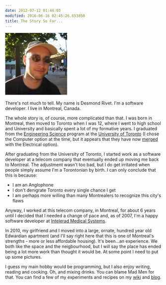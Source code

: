 ```yaml
---
date: 2012-07-12 01:44:03
modified: 2016-06-16 02:45:26.653850
title: The Story So Far...
---
```


<img src="/static/images_from_entries/me_200x200.jpg" class="about_me_selfie"
     alt="Mug shot" title="Mug shot"/>

There's not much to tell. My name is Desmond Rivet. I'm a software
developer. I live in Montreal, Canada.

The whole story is, of course, more complicated than that.  I was born in
Montreal, then moved to Toronto when I was 12, where I went to high school
and University and basically spent a lot of my formative years.  I graduated
from the [Engineering Science][1] program at the [University of Toronto][2]
(I chose the Computer option at the time, but it appears that they have now
[merged][3] with the Electrical option).

After graduating from the University of Toronto, I started work as a
software developer at a telecom company that eventually ended up moving me
back to Montreal.  The adjustment wasn't too bad, but I do get irritated
when people simply assume I'm a Torontonian by birth.  I can only conclude
that this is because:

 * I am an Anglophone
 * I don't denigrate Toronto every single chance I get
 * I am perhaps more willing than many Montrealers to recognize this city's flaws

Anyway, I worked at this telecom company, in Montreal, for about 6 years
until I decided that I needed a change of pace and, as of 2007, I'm a happy
software developer at [Intelerad Medical Systems][4].

In 2010, my girlfriend and I moved into a large, ornate, hundred year old
Edwardian apartment (and I'll say right here that this is one of Montreal's
strengths - more or less affordable housing).  It's been...an experience.
We both like the space and the neigbourhood, but I will say the place has
ended being a lot more work than thought it would be.  At some point I need
to put up some pictures.

I guess my main hobby would be programming, but I also enjoy writing,
reading and cooking.  Oh, and mixing drinks.  You can blame Mad Men for
that.  You can find a few of my experiments and recipes on my [wiki][5] and
[blog][6].

[1]: http://www.engsci.utoronto.ca/
[2]: http://www.utoronto.ca/
[3]: http://engsci.utoronto.ca/explore_our_program/majors/ece.htm
[4]: http://www.intelerad.com/en/
[5]: https://wiki.desmondrivet.com/
[6]: /blog/